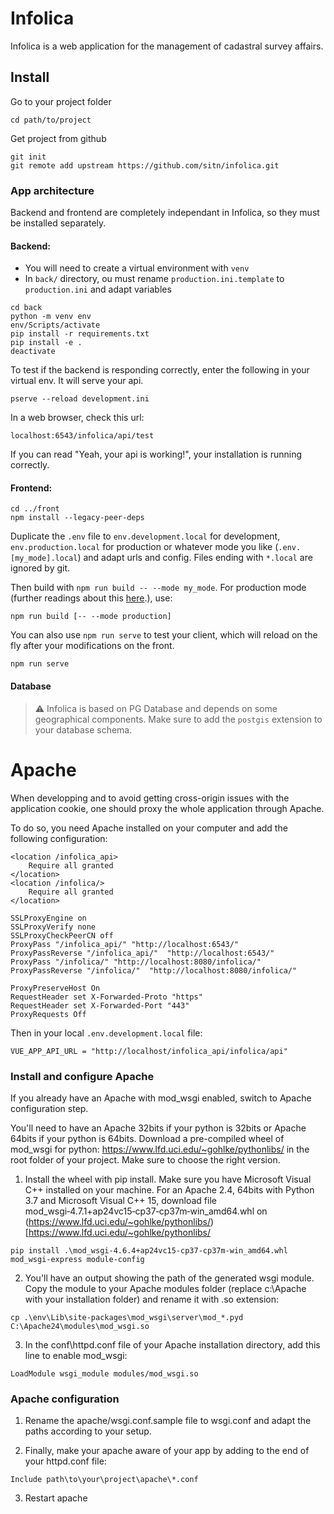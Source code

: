 # Infolica
Infolica is a web application for the management of cadastral survey affairs.

## Install
Go to your project folder
```
cd path/to/project
```

Get project from github
```
git init
git remote add upstream https://github.com/sitn/infolica.git
```

### App architecture
Backend and frontend are completely independant in Infolica, so they must be installed separately.

#### Backend: 
- You will need to create a virtual environment with `venv`
- In `back/` directory, ou must rename `production.ini.template` to `production.ini` and adapt variables

```
cd back
python -m venv env
env/Scripts/activate
pip install -r requirements.txt
pip install -e .
deactivate
```

To test if the backend is responding correctly, enter the following in your virtual env. It will serve your api.
```
pserve --reload development.ini
```
In a web browser, check this url:
```
localhost:6543/infolica/api/test
```
If you can read "Yeah, your api is working!", your installation is running correctly.

#### Frontend: 

```
cd ../front
npm install --legacy-peer-deps
```

Duplicate the `.env` file to `env.development.local` for development, `env.production.local` for production or whatever mode you like (`.env.[my_mode].local`) and adapt urls and config. Files ending with `*.local` are ignored by git.

Then build with `npm run build -- --mode my_mode`. For production mode (further readings about this [here](https://cli.vuejs.org/guide/mode-and-env.html#environment-variables).), use:
```
npm run build [-- --mode production]
```

You can also use `npm run serve` to test your client, which will reload on the fly after your modifications on the front.
```
npm run serve
```

#### Database
> :warning: Infolica is based on PG Database and depends on some geographical components. Make sure to add the `postgis` extension to your database schema.





# Apache

When developping and to avoid getting cross-origin issues with the application cookie, one should proxy the whole application through Apache.

To do so, you need Apache installed on your computer and add the following configuration:

```
<location /infolica_api>
    Require all granted
</location>
<location /infolica/>
    Require all granted
</location>

SSLProxyEngine on
SSLProxyVerify none
SSLProxyCheckPeerCN off
ProxyPass "/infolica_api/" "http://localhost:6543/"
ProxyPassReverse "/infolica_api/"  "http://localhost:6543/"
ProxyPass "/infolica/" "http://localhost:8080/infolica/"
ProxyPassReverse "/infolica/"  "http://localhost:8080/infolica/"

ProxyPreserveHost On
RequestHeader set X-Forwarded-Proto "https"
RequestHeader set X-Forwarded-Port "443"
ProxyRequests Off

```

Then in your local `.env.development.local` file:

```
VUE_APP_API_URL = "http://localhost/infolica_api/infolica/api"
```

### Install and configure Apache
If you already have an Apache with mod_wsgi enabled, switch to Apache configuration step.

You'll need to have an Apache 32bits if your python is 32bits or Apache 64bits if your python is 64bits. Download a pre-compiled wheel of mod_wsgi for python: https://www.lfd.uci.edu/~gohlke/pythonlibs/ in the root folder of your project. Make sure to choose the right version.

1. Install the wheel with pip install. Make sure you have Microsoft Visual C++ installed on your machine. 
For an Apache 2.4, 64bits with Python 3.7 and Microsoft Visual C++ 15, download file mod_wsgi‑4.7.1+ap24vc15‑cp37‑cp37m‑win_amd64.whl on (https://www.lfd.uci.edu/~gohlke/pythonlibs/)[https://www.lfd.uci.edu/~gohlke/pythonlibs/
```
pip install .\mod_wsgi-4.6.4+ap24vc15-cp37-cp37m-win_amd64.whl
mod_wsgi-express module-config
```
2. You'll have an output showing the path of the generated wsgi module. Copy the module to your Apache modules folder (replace c:\Apache with your installation folder) and rename it with .so extension:

```
cp .\env\Lib\site-packages\mod_wsgi\server\mod_*.pyd C:\Apache24\modules\mod_wsgi.so
```

3. In the conf\httpd.conf file of your Apache installation directory, add this line to enable mod_wsgi:
```
LoadModule wsgi_module modules/mod_wsgi.so
```

### Apache configuration

1. Rename the apache/wsgi.conf.sample file to wsgi.conf and adapt the paths according to your setup.

2. Finally, make your apache aware of your app by adding to the end of your httpd.conf file:
```
Include path\to\your\project\apache\*.conf
```
3. Restart apache



